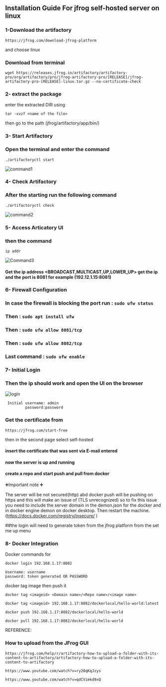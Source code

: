 ## Installation Guide For jfrog self-hosted server on linux



### 1-Download the artifactory 
```
https://jfrog.com/download-jfrog-platform
```
and choose linux
### Download from terminal 
```
wget https://releases.jfrog.io/artifactory/artifactory-pro/org/artifactory/pro/jfrog-artifactory-pro/[RELEASE]/jfrog-artifactory-pro-[RELEASE]-linux.tar.gz --no-certificate-check 
```

### 2- extract the package 
enter the extracted DIR 
using 
```
tar -xvzf <name of the file>
```
then go to the path (jfrog/artifactory/app/bin/)

### 3- Start Artifactory
### Open the terminal and enter the command 

```
./artifactoryctl start
```
![command1](https://github.com/DigitalIntegerators/KnowldegeBase/assets/132379090/c41b3fa6-3b33-4f18-8de1-239e6f76fa5d)

### 4- Check Artifactory
### After the starting run the following command
```
./artifactoryctl check
``` 
![command2](https://github.com/DigitalIntegerators/KnowldegeBase/assets/132379090/66fcf179-5235-4a53-adbc-3e6e831ad19c)

### 5- Access Articatory UI
### then the command 
```
ip addr

```
![Command3](https://github.com/DigitalIntegerators/KnowldegeBase/assets/132379090/da3eac1a-7f4a-4397-b943-dac6b741ea5c)


#### Get the ip address <BROADCAST,MULTICAST,UP,LOWER_UP> get the ip and the port is 8081 for example (192.12.1.15:8081)

### 6- Firewall Configuration

### In case the firewall is blocking the port run : ```sudo ufw status```
### Then : ```sudo apt install ufw```
### Then : ```sudo ufw allow 8081/tcp```
### Then : ```sudo ufw allow 8082/tcp```
### Last command : ```sudo ufw enable ```

### 7- Initial Login 

### Then the ip should work and open the UI on the browser
![login](https://github.com/DigitalIntegerators/KnowldegeBase/assets/132379090/352bd8d6-3705-459e-aec7-5d13fec9de25)


```
 Initial username: admin 
         password:password
```
### Get the certificate from
```
https://jfrog.com/start-free 
``` 
then in the second page select self-hosted
#### insert the certificate that was sent via E-mail entered 
#### now the server is up and running 
#### create a repo and start push and pull from docker 



➕Important note ➕

The server will be not secured(http) abd docker push will be pushing on https and this will make an issue of (TLS unrecognized) so to fix this issue you need to include the server domain in the demon.json for the docker and in docker engine demon on docker desktop. Then restart the machine. 
(https://docs.docker.com/registry/insecure/ )

##the login will need to generate token from the jfrog platform from the set me up menu 

### 8- Docker Integration 

Docker commands for
```
docker login 192.168.1.17:8082
```
```
Username: username 
password: token generated OR PASSWORD
```

docker tag image then push it

```
docker tag <imageid> <Domain name>/<Repo name>/<image name>
  ```
```
docker tag <imageid> 192.168.1.17:8082/dockerlocal/hello-world:latest
```
```
docker push 192.168.1.17:8082/dockerlocal/hello-world
```
```
docker pull 192.168.1.17:8082/dockerlocal/hello-world
```


REFERENCE:
### How to upload from the JFrog GUI
``` 
https://jfrog.com/help/r/artifactory-how-to-upload-a-folder-with-its-content-to-artifactory/artifactory-how-to-upload-a-folder-with-its-content-to-artifactory
```
``` 
https://www.youtube.com/watch?v=ry20qKqJzys
```
``` 
https://www.youtube.com/watch?v=qdCVimkd9xQ 
```

